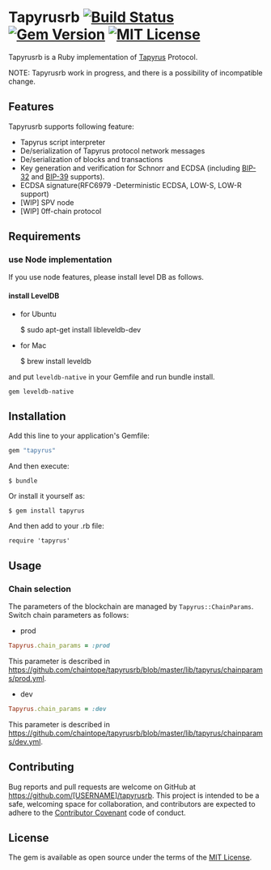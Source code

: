# Tapyrusrb [![Build Status](https://github.com/chaintope/tapyrusrb/actions/workflows/ruby.yml/badge.svg?branch=master)](https://github.com/chaintope/tapyrusrb/actions/workflows/ruby.yml) [![Gem Version](https://badge.fury.io/rb/tapyrus.svg)](https://badge.fury.io/rb/tapyrus) [![MIT License](http://img.shields.io/badge/license-MIT-blue.svg?style=flat)](LICENSE)

Tapyrusrb is a Ruby implementation of [Tapyrus](https://github.com/chaintope/tapyrus-core) Protocol.

NOTE: Tapyrusrb work in progress, and there is a possibility of incompatible change.

## Features

Tapyrusrb supports following feature:

- Tapyrus script interpreter
- De/serialization of Tapyrus protocol network messages
- De/serialization of blocks and transactions
- Key generation and verification for Schnorr and ECDSA (including [BIP-32](https://github.com/bitcoin/bips/blob/master/bip-0032.mediawiki) and [BIP-39](https://github.com/bitcoin/bips/blob/master/bip-0039.mediawiki) supports).
- ECDSA signature(RFC6979 -Deterministic ECDSA, LOW-S, LOW-R support)
- [WIP] SPV node
- [WIP] 0ff-chain protocol

## Requirements

### use Node implementation

If you use node features, please install level DB as follows.

#### install LevelDB

- for Ubuntu

  $ sudo apt-get install libleveldb-dev

* for Mac

  $ brew install leveldb

and put `leveldb-native` in your Gemfile and run bundle install.

```
gem leveldb-native
```

## Installation

Add this line to your application's Gemfile:

```ruby
gem "tapyrus"
```

And then execute:

    $ bundle

Or install it yourself as:

    $ gem install tapyrus

And then add to your .rb file:

    require 'tapyrus'

## Usage

### Chain selection

The parameters of the blockchain are managed by `Tapyrus::ChainParams`. Switch chain parameters as follows:

- prod

```ruby
Tapyrus.chain_params = :prod
```

This parameter is described in https://github.com/chaintope/tapyrusrb/blob/master/lib/tapyrus/chainparams/prod.yml.

- dev

```ruby
Tapyrus.chain_params = :dev
```

This parameter is described in https://github.com/chaintope/tapyrusrb/blob/master/lib/tapyrus/chainparams/dev.yml.

## Contributing

Bug reports and pull requests are welcome on GitHub at https://github.com/[USERNAME]/tapyrusrb. This project is intended to be a safe, welcoming space for collaboration, and contributors are expected to adhere to the [Contributor Covenant](http://contributor-covenant.org) code of conduct.

## License

The gem is available as open source under the terms of the [MIT License](http://opensource.org/licenses/MIT).
